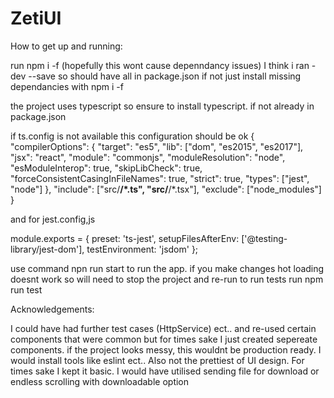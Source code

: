 # ZetiUI

How to get up and running:

run npm i -f (hopefully this wont cause depenndancy issues)
I think i ran -dev --save so should have all in package.json if not just install missing dependancies with npm i <package-name> -f

the project uses typescript so ensure to install typescript. if not already in package.json

if ts.config is not available  this configuration should be ok 
{
  "compilerOptions": {
    "target": "es5",
    "lib": ["dom", "es2015", "es2017"],
    "jsx": "react",
    "module": "commonjs",
    "moduleResolution": "node",
    "esModuleInterop": true,
    "skipLibCheck": true,
    "forceConsistentCasingInFileNames": true,
    "strict": true,
    "types": ["jest", "node"]
  },
  "include": ["src/**/*.ts", "src/**/*.tsx"],
  "exclude": ["node_modules"]
}

and for jest.config,js 

module.exports = {
    preset: 'ts-jest',
    setupFilesAfterEnv: ['@testing-library/jest-dom'],
    testEnvironment: 'jsdom'
  };
  

use command npn run start to run the app. if you make changes hot loading doesnt work so will need to stop the project and re-run 
to run tests run npm run test



Acknowledgements:

I could have had further test cases (HttpService) ect.. and re-used certain components that were common but for times sake I just created sepereate components.
if the project looks messy, this wouldnt be production ready. I would install tools like eslint ect.. 
Also not the prettiest of UI design. For times sake I kept it basic. I would have utilised sending file for download or endless scrolling with downloadable option
